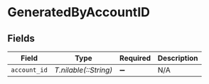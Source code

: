 # GeneratedByAccountID


## Fields

| Field                 | Type                  | Required              | Description           |
| --------------------- | --------------------- | --------------------- | --------------------- |
| `account_id`          | *T.nilable(::String)* | :heavy_minus_sign:    | N/A                   |
